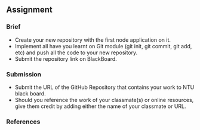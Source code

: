 ## Assignment

### Brief

- Create your new repository with the first node application on it.
- Implement all have you learnt on Git module (git init, git commit, git add, etc) and push all the code to your new repository.
- Submit the repository link on BlackBoard.

### Submission 

- Submit the URL of the GitHub Repository that contains your work to NTU black board.
- Should you reference the work of your classmate(s) or online resources, give them credit by adding either the name of your classmate or URL. 

### References


